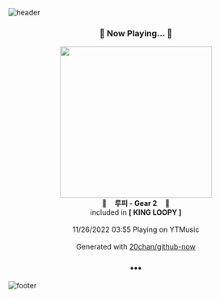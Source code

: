 ![header](https://capsule-render.vercel.app/api?type=wave&height=170&section=header&text=Hi.%20I'm%20SHIFT&fontColor=090707&fontAlignX=45&fontAlignY=65&fontSize=100)

<h3 align="center">🎵 Now Playing... 🎵</h3>
<p align="center">
  <a href="https://music.youtube.com/watch?v=GbuZaFUb4Ik">
    <img width="300" src="https://lh3.googleusercontent.com/dEw8sLH0FeLpsoJcSVDyP5t961C__s216uGyMPPDQvOQfm0NnO4WZSaEIilHmm0fmmtH5v6GlZK3Rat3">
  </a>
  <br>
  🎵&nbsp&nbsp&nbsp <b>루피 - Gear 2</b> &nbsp&nbsp&nbsp🎵
  <br>
  included in <b>[ KING LOOPY ]</b>
  
  <br />
  <br />
  11/26/2022 03:55 Playing on YTMusic
  <br />
  <br />
  Generated with <a href="https://github.com/20chan/github-now">20chan/github-now</a>
</p>

<h3 align="center">•••</h3>

![footer](https://capsule-render.vercel.app/api?type=wave&height=150&section=footer)
